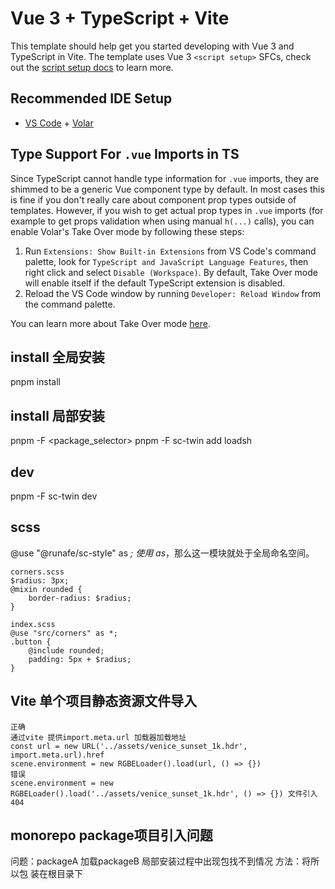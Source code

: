 # Vue 3 + TypeScript + Vite

This template should help get you started developing with Vue 3 and TypeScript in Vite. The template uses Vue 3 `<script setup>` SFCs, check out the [script setup docs](https://v3.vuejs.org/api/sfc-script-setup.html#sfc-script-setup) to learn more.

## Recommended IDE Setup

- [VS Code](https://code.visualstudio.com/) + [Volar](https://marketplace.visualstudio.com/items?itemName=Vue.volar)

## Type Support For `.vue` Imports in TS

Since TypeScript cannot handle type information for `.vue` imports, they are shimmed to be a generic Vue component type by default. In most cases this is fine if you don't really care about component prop types outside of templates. However, if you wish to get actual prop types in `.vue` imports (for example to get props validation when using manual `h(...)` calls), you can enable Volar's Take Over mode by following these steps:

1. Run `Extensions: Show Built-in Extensions` from VS Code's command palette, look for `TypeScript and JavaScript Language Features`, then right click and select `Disable (Workspace)`. By default, Take Over mode will enable itself if the default TypeScript extension is disabled.
2. Reload the VS Code window by running `Developer: Reload Window` from the command palette.

You can learn more about Take Over mode [here](https://github.com/johnsoncodehk/volar/discussions/471).

## install 全局安装

pnpm install

## install 局部安装

pnpm -F <package_selector> <command> pnpm -F sc-twin add loadsh

## dev

pnpm -F sc-twin dev

## scss

@use "@runafe/sc-style" as _;
使用 as_，那么这一模块就处于全局命名空间。

```
corners.scss
$radius: 3px;
@mixin rounded {
    border-radius: $radius;
}

index.scss
@use "src/corners" as *;
.button {
    @include rounded;
    padding: 5px + $radius;
}
```
## Vite 单个项目静态资源文件导入
``` 
正确
通过vite 提供import.meta.url 加载器加载地址
const url = new URL('../assets/venice_sunset_1k.hdr', import.meta.url).href
scene.environment = new RGBELoader().load(url, () => {})
错误
scene.environment = new RGBELoader().load('../assets/venice_sunset_1k.hdr', () => {}) 文件引入404

```
## monorepo package项目引入问题
问题：packageA 加载packageB 局部安装过程中出现包找不到情况 
方法：将所以包 装在根目录下